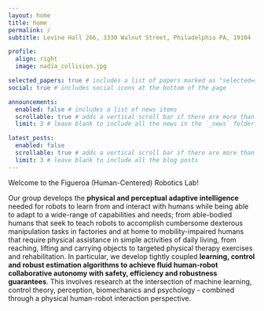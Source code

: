 ```yaml
---
layout: home
title: home
permalink: /
subtitle: Levine Hall 266, 3330 Walnut Street, Philadelphia PA, 19104

profile:
  align: right
  image: nadia_collision.jpg

selected_papers: true # includes a list of papers marked as "selected={true}"
social: true # includes social icons at the bottom of the page

announcements:
  enabled: false # includes a list of news items
  scrollable: true # adds a vertical scroll bar if there are more than 3 news items
  limit: 3 # leave blank to include all the news in the `_news` folder

latest_posts:
  enabled: false
  scrollable: true # adds a vertical scroll bar if there are more than 3 new posts items
  limit: 3 # leave blank to include all the blog posts
---
```


Welcome to the Figueroa (Human-Centered) Robotics Lab!

Our group develops the **physical and perceptual adaptive intelligence** needed for robots to learn from and interact with humans while being able to adapt to a wide-range of capabilities and needs; from able-bodied humans that seek to teach robots to accomplish cumbersome dexterous manipulation tasks in factories and at home to mobility-impaired humans that require physical assistance in simple activities of daily living, from reaching, lifting and carrying objects to targeted physical therapy exercises and rehabilitation. In particular, we develop tightly coupled **learning, control and robust estimation algorithms to achieve fluid human-robot collaborative autonomy with safety, efficiency and robustness guarantees**. This involves research at the intersection of machine learning, control theory, perception, biomechanics and psychology - combined through a physical human-robot interaction perspective.

<!-- Write your biography here. Tell the world about yourself. Link to your favorite [subreddit](http://reddit.com). You can put a picture in, too. The code is already in, just name your picture `prof_pic.jpg` and put it in the `img/` folder.

Put your address / P.O. box / other info right below your picture. You can also disable any of these elements by editing `profile` property of the YAML header of your `_pages/about.md`. Edit `_bibliography/papers.bib` and Jekyll will render your [publications page](/al-folio/publications/) automatically.

Link to your social media connections, too. This theme is set up to use [Font Awesome icons](https://fontawesome.com/) and [Academicons](https://jpswalsh.github.io/academicons/), like the ones below. Add your Facebook, Twitter, LinkedIn, Google Scholar, or just disable all of them. -->
